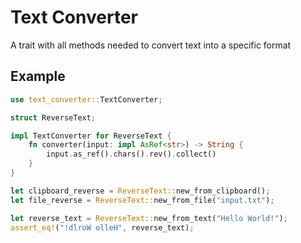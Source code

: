 # Text Converter

A trait with all methods needed to convert text into a specific format

## Example
```rust
use text_converter::TextConverter;

struct ReverseText;

impl TextConverter for ReverseText {
    fn converter(input: impl AsRef<str>) -> String {
        input.as_ref().chars().rev().collect()
    }
}

let clipboard_reverse = ReverseText::new_from_clipboard();
let file_reverse = ReverseText::new_from_file("input.txt");

let reverse_text = ReverseText::new_from_text("Hello World!");
assert_eq!("!dlroW olleH", reverse_text);
```